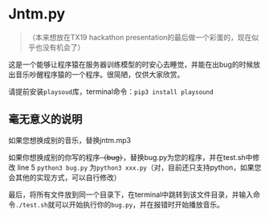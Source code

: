 # Jntm.py

> （本来想放在TX19 hackathon presentation的最后做一个彩蛋的，现在似乎也没有机会了）

这是一个能够让程序猿在服务器训练模型的时安心去睡觉，并能在出bug的时候放出音乐吵醒程序猿的一个程序。很简陋，仅供大家欣赏。

请提前安装`playsoud`库，terminal命令：`pip3 install playsound`

## 毫无意义的说明

如果您想换成别的音乐，替换jntm.mp3

如果你想换成别的你写的程序~~（bug）~~，替换bug.py为您的程序，并在test.sh中修改 line 5 `python3 bug.py` 为`python3 xxx.py`（对，目前还只支持python，如果您会其他的实现方式，可以自行修改）

最后，将所有文件放到同一个目录下，在terminal中跳转到该文件目录，并输入命令`./test.sh`就可以开始执行你的`bug.py`，并在报错时开始播放音乐。
